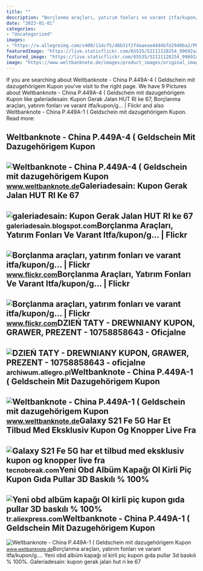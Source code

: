 ```yaml
---
title: ""
description: "Borçlanma araçları, yatırım fonları ve varant itfa/kupon/g…"
date: "2023-01-01"
categories:
- "Uncategorized"
images:
- "https://a.allegroimg.com/s400/114cf5/d8b31f2f4aaeae44d4bfd29d0ba2/PREZENT-NA-DZIEN-TATY-DREWNIANY-KUPON-GRAWER"
featuredImage: "https://live.staticflickr.com/65535/52111128254_99692a2d3b.jpg"
featured_image: "https://live.staticflickr.com/65535/52111128254_99692a2d3b.jpg"
image: "https://www.weltbanknote.de/images/product_images/original_images/China-14.12_2.jpg"
---
```


If you are searching about Weltbanknote - China P.449A-4 ( Geldschein mit dazugehörigem Kupon you've visit to the right page. We have 9 Pictures about Weltbanknote - China P.449A-4 ( Geldschein mit dazugehörigem Kupon like galeriadesain: Kupon Gerak Jalan HUT RI ke 67, Borçlanma araçları, yatırım fonları ve varant itfa/kupon/g… | Flickr and also Weltbanknote - China P.449A-1 ( Geldschein mit dazugehörigem Kupon. Read more:

Weltbanknote - China P.449A-4 ( Geldschein Mit Dazugehörigem Kupon
------------------------------------------------------------------

 ![Weltbanknote - China P.449A-4 ( Geldschein mit dazugehörigem Kupon](https://www.weltbanknote.de/images/product_images/original_images/China-14.12_7.jpg) <small>www.weltbanknote.de</small>Galeriadesain: Kupon Gerak Jalan HUT RI Ke 67
---------------------------------------------

 ![galeriadesain: Kupon Gerak Jalan HUT RI ke 67](http://4.bp.blogspot.com/-hRYnHIGY4fw/UAOTuteEhzI/AAAAAAAAAJo/BuE2OVjI8yQ/s320/KUPON-G-JALAN.jpg) <small>galeriadesain.blogspot.com</small>Borçlanma Araçları, Yatırım Fonları Ve Varant Itfa/kupon/g… | Flickr
--------------------------------------------------------------------

 ![Borçlanma araçları, yatırım fonları ve varant itfa/kupon/g… | Flickr](https://live.staticflickr.com/65535/52113987685_a41352ecbc.jpg) <small>www.flickr.com</small>Borçlanma Araçları, Yatırım Fonları Ve Varant Itfa/kupon/g… | Flickr
--------------------------------------------------------------------

 ![Borçlanma araçları, yatırım fonları ve varant itfa/kupon/g… | Flickr](https://live.staticflickr.com/65535/52111128254_99692a2d3b.jpg) <small>www.flickr.com</small>DZIEŃ TATY - DREWNIANY KUPON, GRAWER, PREZENT - 10758858643 - Oficjalne
-----------------------------------------------------------------------

 ![DZIEŃ TATY - DREWNIANY KUPON, GRAWER, PREZENT - 10758858643 - oficjalne](https://a.allegroimg.com/s400/114cf5/d8b31f2f4aaeae44d4bfd29d0ba2/PREZENT-NA-DZIEN-TATY-DREWNIANY-KUPON-GRAWER) <small>archiwum.allegro.pl</small>Weltbanknote - China P.449A-1 ( Geldschein Mit Dazugehörigem Kupon
------------------------------------------------------------------

 ![Weltbanknote - China P.449A-1 ( Geldschein mit dazugehörigem Kupon](https://www.weltbanknote.de/images/product_images/original_images/China-14.12_1.jpg) <small>www.weltbanknote.de</small>Galaxy S21 Fe 5G Har Et Tilbud Med Eksklusiv Kupon Og Knopper Live Fra
----------------------------------------------------------------------

 ![Galaxy S21 Fe 5G har et tilbud med eksklusiv kupon og knopper live fra](https://www.tecnobreak.com/wp-content/uploads/galaxy-s21-fe-5g-tiene-una-1-scaled.jpg) <small>tecnobreak.com</small>Yeni Obd Albüm Kapağı Ol Kirli Piç Kupon Gıda Pullar 3D Baskılı % 100%
----------------------------------------------------------------------

 ![Yeni obd albüm kapağı Ol kirli piç kupon gıda pullar 3D baskılı % 100%](https://ae01.alicdn.com/kf/H29b89133a44d49938ed1a26fe364a035Q/Yeni-obd-alb-m-kapa-Ol-kirli-pi-kupon-g-da-pullar-3D-bask-l-100.jpg) <small>tr.aliexpress.com</small>Weltbanknote - China P.449A-1 ( Geldschein Mit Dazugehörigem Kupon
------------------------------------------------------------------

 ![Weltbanknote - China P.449A-1 ( Geldschein mit dazugehörigem Kupon](https://www.weltbanknote.de/images/product_images/original_images/China-14.12_2.jpg) <small>www.weltbanknote.de</small>Borçlanma araçları, yatırım fonları ve varant itfa/kupon/g…. Yeni obd albüm kapağı ol kirli piç kupon gıda pullar 3d baskılı % 100%. Galeriadesain: kupon gerak jalan hut ri ke 67
